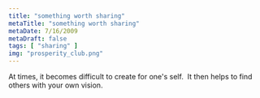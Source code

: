 ```yaml
---
title: "something worth sharing"
metaTitle: "something worth sharing"
metaDate: 7/16/2009
metaDraft: false
tags: [ "sharing" ]
img: "prosperity_club.png"
---
```


At times, it becomes difficult to create for one's self.  It then helps to find others with your own vision.
